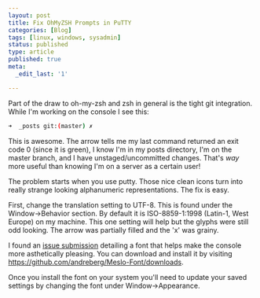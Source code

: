 ```yaml
---
layout: post
title: Fix OhMyZSH Prompts in PuTTY
categories: [Blog]
tags: [linux, windows, sysadmin]
status: published
type: article
published: true
meta:
  _edit_last: '1'

---
```


Part of the draw to oh-my-zsh and zsh in general is the tight git integration. While I'm working on the console I see this:

```bash
➜  _posts git:(master) ✗
```

This is awesome. The arrow tells me my last command returned an exit code 0 (since it is green), I know I'm in my posts directory, I'm on the master branch, and I have unstaged/uncommitted changes. That's *way* more useful than knowing I'm on a server as a certain user! 

The problem starts when you use putty. Those nice clean icons turn into really strange looking alphanumeric representations. The fix is easy.

First, change the translation setting to UTF-8. This is found under the Window->Behavior section. By default it is ISO-8859-1:1998 (Latin-1, West Europe) on my machine. This one setting will help but the glyphs were still odd looking. The arrow was partially filled and the 'x' was grainy.

I found an [issue submission](https://github.com/robbyrussell/oh-my-zsh/issues/1310) detailing a font that helps make the console more asthetically pleasing. You can download and install it by visiting https://github.com/andreberg/Meslo-Font/downloads. 

Once you install the font on your system you'll need to update your saved settings by changing the font under Window->Appearance.


